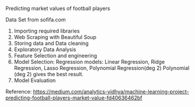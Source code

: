 Predicting market values of football players 

Data Set from sofifa.com
  1. Importing required libraries
  2. Web Scraping with Beautiful Soup 
  3. Storing data and Data cleaning
  4. Exploratory Data Analysis
  5. Feature Selection and engineering
  6. Model Selection: Regression models: Linear Regression, Ridge Regression, Lasso Regression, Polynomial Regression(deg 2)
     Polynomial (deg 2) gives the best result.
  7. Model Evaluation


Reference: https://medium.com/analytics-vidhya/machine-learning-project-predicting-football-players-market-value-fd40636462bf
